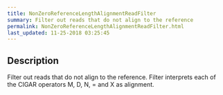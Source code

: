 ```yaml
---
title: NonZeroReferenceLengthAlignmentReadFilter
summary: Filter out reads that do not align to the reference
permalink: NonZeroReferenceLengthAlignmentReadFilter.html
last_updated: 11-25-2018 03:25:45
---
```



## Description

Filter out reads that do not align to the reference. Filter interprets each of the CIGAR operators M, D, N, = and X as alignment.

